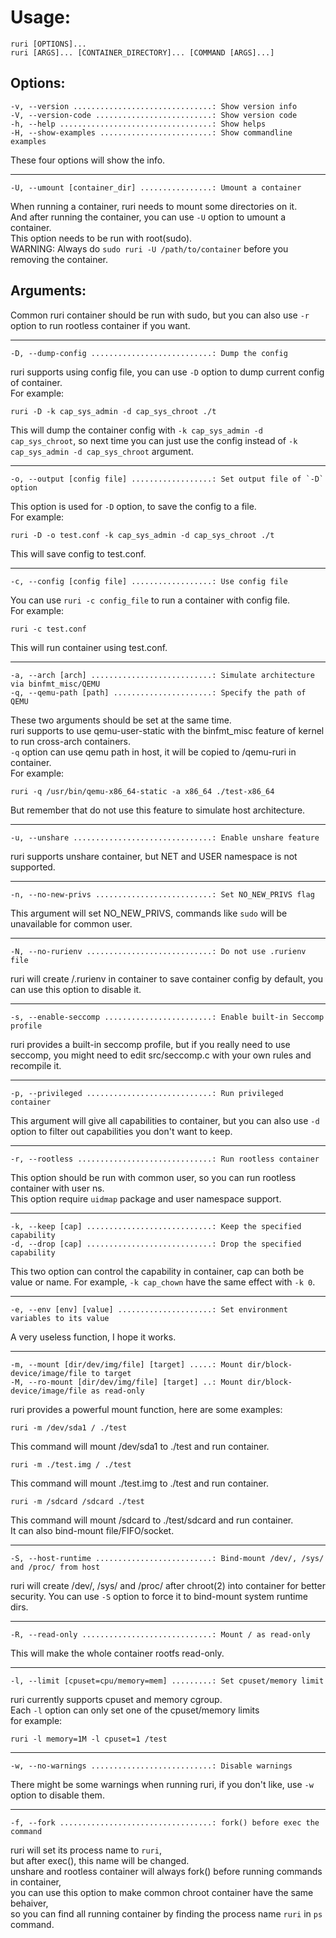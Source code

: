 # Usage:
```
ruri [OPTIONS]...
ruri [ARGS]... [CONTAINER_DIRECTORY]... [COMMAND [ARGS]...]
```
## Options:
```
-v, --version ...............................: Show version info
-V, --version-code ..........................: Show version code
-h, --help ..................................: Show helps
-H, --show-examples .........................: Show commandline examples
```
These four options will show the info.
********************************************
```
-U, --umount [container_dir] ................: Umount a container
```
When running a container, ruri needs to mount some directories on it.         
And after running the container, you can use `-U` option to umount a container.          
This option needs to be run with root(sudo).      
WARNING: Always do `sudo ruri -U /path/to/container` before you removing the container.      
## Arguments:
Common ruri container should be run with sudo, but you can also use `-r` option to run rootless container if you want.      
*****************************************
```
-D, --dump-config ...........................: Dump the config
```
ruri supports using config file, you can use `-D` option to dump current config of container.      
For example:      
```
ruri -D -k cap_sys_admin -d cap_sys_chroot ./t
```
This will dump the container config with `-k cap_sys_admin -d cap_sys_chroot`, so next time  you can just use the config instead of `-k cap_sys_admin -d cap_sys_chroot` argument.      
********************************************
```
-o, --output [config file] ..................: Set output file of `-D` option
```
This option is used for `-D` option, to save the config to a file.      
For example:
```
ruri -D -o test.conf -k cap_sys_admin -d cap_sys_chroot ./t
```
This will save config to test.conf.      
*****************************************
```
-c, --config [config file] ..................: Use config file
```
You can use `ruri -c config_file` to run a container with config file.      
For example:      
```
ruri -c test.conf
```
This will run container using test.conf.
***********************************************
```      
-a, --arch [arch] ...........................: Simulate architecture via binfmt_misc/QEMU
-q, --qemu-path [path] ......................: Specify the path of QEMU
```
These two arguments should be set at the same time.      
ruri supports to use qemu-user-static with the binfmt_misc feature of kernel to run cross-arch containers.      
`-q` option can use qemu path in host, it will be copied to /qemu-ruri in container.      
For example:      
```
ruri -q /usr/bin/qemu-x86_64-static -a x86_64 ./test-x86_64
```
But remember that do not use this feature to simulate host architecture.      
*******************************************************************
```
-u, --unshare ...............................: Enable unshare feature
```
ruri supports unshare container, but NET and USER namespace is not supported.        
*****************************************
```
-n, --no-new-privs ..........................: Set NO_NEW_PRIVS flag
```
This argument will set NO_NEW_PRIVS, commands like `sudo` will be unavailable for common user.      
****************************************
```
-N, --no-rurienv ............................: Do not use .rurienv file
```
ruri will create /.rurienv in container to save container config by default, you can use this option to disable it.      
*********************************************
```
-s, --enable-seccomp ........................: Enable built-in Seccomp profile
```
ruri provides a built-in seccomp profile, but if you really need to use seccomp, you might need to edit src/seccomp.c with your own rules and recompile it.      
****************************************
```
-p, --privileged ............................: Run privileged container
```
This argument will give all capabilities to container, but you can also use `-d` option to filter out capabilities you don't want to keep.      
*******************************************
```
-r, --rootless ..............................: Run rootless container
```
This option should be run with common user, so you can run rootless container with user ns.      
This option require `uidmap` package and user namespace support.      
*********************************************
```
-k, --keep [cap] ............................: Keep the specified capability
-d, --drop [cap] ............................: Drop the specified capability
```
This two option can control the capability in container, cap can both be value or name.
For example, `-k cap_chown` have the same effect with `-k 0`.      
**************************************************
```
-e, --env [env] [value] .....................: Set environment variables to its value
```
A very useless function, I hope it works.      
*********************************************
```
-m, --mount [dir/dev/img/file] [target] .....: Mount dir/block-device/image/file to target
-M, --ro-mount [dir/dev/img/file] [target] ..: Mount dir/block-device/image/file as read-only
```
ruri provides a powerful mount function, here are some examples:
```
ruri -m /dev/sda1 / ./test
```
This command will mount /dev/sda1 to ./test and run container.      
```
ruri -m ./test.img / ./test
```
This command will mount ./test.img to ./test and run container.       
```
ruri -m /sdcard /sdcard ./test
```
This command will mount /sdcard to ./test/sdcard and run container.       
It can also bind-mount file/FIFO/socket.      
******************************************
```
-S, --host-runtime ..........................: Bind-mount /dev/, /sys/ and /proc/ from host
```
ruri will create /dev/, /sys/ and /proc/ after chroot(2) into container for better security. You can use `-S` option to force it to bind-mount system runtime dirs.    
*************************************
```
-R, --read-only .............................: Mount / as read-only
```
This will make the whole container rootfs read-only.
***********************************************
```
-l, --limit [cpuset=cpu/memory=mem] .........: Set cpuset/memory limit
```
ruri currently supports cpuset and memory cgroup.            
Each `-l` option can only set one of the cpuset/memory limits      
for example:       
```
ruri -l memory=1M -l cpuset=1 /test
```
**************************************************
```
-w, --no-warnings ...........................: Disable warnings
```
There might be some warnings when running ruri, if you don't like, use `-w` option to disable them.       
****************************************************
```
-f, --fork ..................................: fork() before exec the command
```
ruri will set its process name to `ruri`,     
but after exec(), this name will be changed.     
unshare and rootless container will always fork() before running commands in container,      
you can use this option to make common chroot container have the same behaiver,      
so you can find all running container by finding the process name `ruri` in `ps` command.      